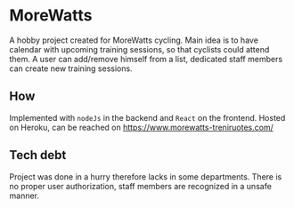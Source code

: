 # MoreWatts
A hobby project created for MoreWatts cycling. Main idea is to have calendar with upcoming training sessions, so that cyclists could attend them. A user can add/remove himself from a list, dedicated staff members can create new training sessions.

## How
Implemented with `nodeJs` in the backend and `React` on the frontend. Hosted on Heroku, can be reached on https://www.morewatts-treniruotes.com/

## Tech debt
Project was done in a hurry therefore lacks in some departments. There is no proper user authorization, staff members are recognized in a unsafe manner. 

